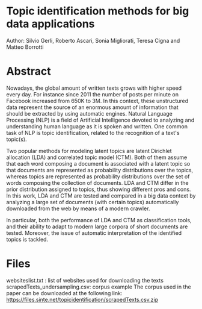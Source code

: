 # Topic identification methods for big data applications
Author: Silvio Gerli, Roberto Ascari, Sonia Migliorati, Teresa Cigna and Matteo Borrotti

# Abstract
Nowadays, the global amount of written texts grows with higher speed every day. For instance since 2011 the number of posts per minute on Facebook increased from 650K to 3M. In this context, these unstructured data represent the source of an enormous amount of information that should be extracted by using automatic engines. Natural Language Processing (NLP) is a field of Artificial Intelligence devoted to analyzing and understanding human language as it is spoken and written. One common task of NLP is topic identification, related to the recognition of a text's topic(s). 
 
Two popular methods for modeling latent topics are latent Dirichlet allocation (LDA) and correlated topic model (CTM). Both of them assume that each word composing a document is associated with a latent topic so that documents are represented as probability distributions over the topics, whereas topics are represented as probability distributions over the set of words composing the collection of documents. 
LDA and CTM differ in the prior distribution assigned to topics, thus showing different pros and cons.
In this work, LDA and CTM are tested and compared in a big data context by analyzing a  large set of documents (with certain topics) automatically downloaded from the web by means of a modern crawler.

In particular,  both the performance of LDA and CTM as classification tools, and their ability to adapt to modern large corpora of short documents are tested. Moreover, the issue of automatic interpretation of the identified topics is tackled.

# Files
websiteslist.txt : list of websites used for downloading the texts 
scrapedTexts_undersampling.csv: corpus example
The corpus used in the paper can be downloaded at the following link: https://files.sinte.net/topicidentification/scrapedTexts.csv.zip
